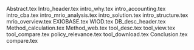 Abstract.tex
Intro_header.tex
intro_why.tex
intro_accounting.tex
intro_cba.tex
intro_mrio_analysis.tex
intro_solution.tex
intro_structure.tex
mrio_overview.tex
EXIOBASE.tex
WIOD.tex
DB_desc_header.tex
Method_calculation.tex
Method_web.tex
tool_desc.tex
tool_view.tex
tool_compare.tex
policy_relevance.tex
tool_download.tex
Conclusion.tex
compare.tex